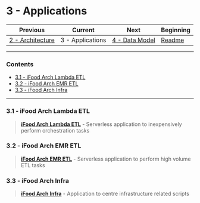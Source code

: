 # 3 - Applications

| Previous                              | Current          | Next                             | Beginning              |
| ------------------------------------- | ---------------- | -------------------------------- | ---------------------- |
| [2 - Architecture](2-Architecture.md) | 3 - Applications | [4 - Data Model](4-DataModel.md) | [Readme](../README.md) |

---

### Contents

- [3.1 - iFood Arch Lambda ETL](#31---ifood-arch-lambda-etl)
- [3.2 - iFood Arch EMR ETL](#32---ifood-arch-emr-etl)
- [3.3 - iFood Arch Infra](#33---ifood-arch-infra)

---

### <a></a>3.1 - iFood Arch Lambda ETL

> **[iFood Arch Lambda ETL](https://github.com/andre-marcos-perez/ifood-arch-lambda-etl)** - Serverless application to inexpensively perform orchestration tasks

### <a></a>3.2 - iFood Arch EMR ETL

> **[iFood Arch EMR ETL](https://github.com/andre-marcos-perez/ifood-arch-emr-etl)** - Serverless application to perform high volume ETL tasks

### <a></a>3.3 - iFood Arch Infra

> **[iFood Arch Infra](https://github.com/andre-marcos-perez/ifood-arch-infra)** - Application to centre infrastructure related scripts
